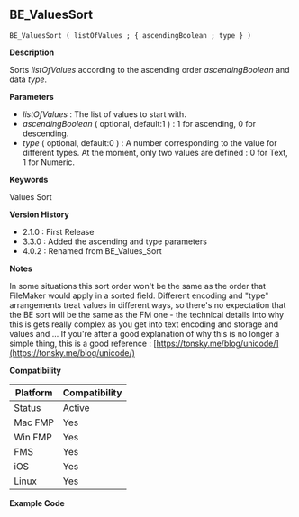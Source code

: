 ## BE_ValuesSort

	BE_ValuesSort ( listOfValues ; { ascendingBoolean ; type } )

**Description**  

Sorts *listOfValues* according to the ascending order *ascendingBoolean* and data *type*.

**Parameters**

* *listOfValues* : The list of values to start with.
* *ascendingBoolean* ( optional, default:1 ) : 1 for ascending, 0 for descending.
* *type* ( optional, default:0 ) : A number corresponding to the value for different types.  At the moment, only two values are defined : 0 for Text, 1 for Numeric.

**Keywords**  

Values Sort

**Version History**

* 2.1.0 : First Release
* 3.3.0 : Added the ascending and type parameters
* 4.0.2 : Renamed from BE_Values_Sort

**Notes**

In some situations this sort order won't be the same as the order that FileMaker would apply in a sorted field.  Different encoding and "type" arrangements treat values in different ways, so there's no expectation that the BE sort will be the same as the FM one - the technical details into why this is gets really complex as you get into text encoding and storage and values and ... If you're after a good explanation of why this is no longer a simple thing, this is a good reference : [https://tonsky.me/blog/unicode/](https://tonsky.me/blog/unicode/)

**Compatibility** 

| Platform | Compatibility |
|-----------|-----------|
| Status | Active |  
| Mac FMP | Yes  |  
| Win FMP | Yes  |  
| FMS | Yes  |  
| iOS | Yes  |  
| Linux | Yes  |  

**Example Code**


